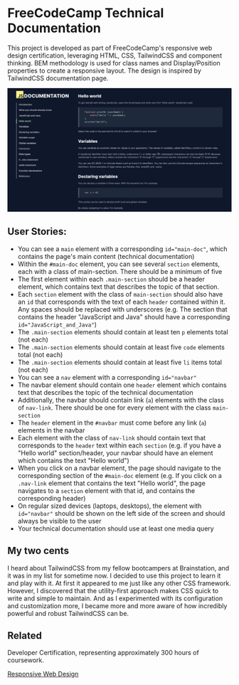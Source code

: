 
# FreeCodeCamp Technical Documentation

This project is developed as part of FreeCodeCamp's responsive web design certification, leveraging HTML, CSS, TailwindCSS and component thinking.
BEM methodology is used for class names and Display/Position properties to create a responsive layout. The design is inspired by TailwindCSS documentation page. 

![Mockup](https://raw.githubusercontent.com/afaisalsahar/FCC-rwd-technical-documentation/main/assets/fcc-rwd-td-mockup.png)

## User Stories:

- You can see a `main` element with a corresponding `id="main-doc"`, which contains the page's main content (technical documentation)
- Within the `#main-doc` element, you can see several `section` elements, each with a class of main-section. There should be a minimum of five
- The first element within each `.main-section` should be a header element, which contains text that describes the topic of that section.
- Each `section` element with the class of `main-section` should also have an `id` that corresponds with the text of each `header` contained within it. Any spaces should be replaced with underscores (e.g. The section that contains the header "JavaScript and Java" should have a corresponding `id="JavaScript_and_Java"`)
- The `.main-section` elements should contain at least ten `p` elements total (not each)
- The `.main-section` elements should contain at least five `code` elements total (not each)
- The `.main-section` elements should contain at least five `li` items total (not each)
- You can see a `nav` element with a corresponding `id="navbar"`
- The navbar element should contain one `header` element which contains text that describes the topic of the technical documentation
- Additionally, the navbar should contain link (`a`) elements with the class of `nav-link`. There should be one for every element with the class `main-section`
- The `header` element in the `#navbar` must come before any link (`a`) elements in the navbar
- Each element with the class of `nav-link` should contain text that corresponds to the `header` text within each `section` (e.g. if you have a "Hello world" section/header, your navbar should have an element which contains the text "Hello world")
- When you click on a navbar element, the page should navigate to the corresponding section of the `#main-doc` element (e.g. If you click on a `.nav-link` element that contains the text "Hello world", the page navigates to a `section` element with that id, and contains the corresponding header)
- On regular sized devices (laptops, desktops), the element with `id="navbar"` should be shown on the left side of the screen and should always be visible to the user
- Your technical documentation should use at least one media query

## My two cents

I heard about TailwindCSS from my fellow bootcampers at Brainstation, and it was in my list for sometime now. I decided to use this project to learn it and play with it. 
At first it appeared to me just like any other CSS framework. However, I discovered that the utility-first approach makes CSS quick to write and simple to maintain. And as I experimented with its configuration and customization more, I became more and more aware of how incredibly powerful and robust TailwindCSS can be.

## Related

Developer Certification, representing approximately 300 hours of coursework.

[Responsive Web Design](https://www.freecodecamp.org/certification/afaisalsahar/responsive-web-design)